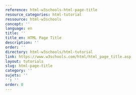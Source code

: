 ```yaml
---
reference: html-w3schools-html-page-title
resource_categories: html-tutorial
ressource: html-w3schools
concept: ''
language: en
title: ''
title_en: HTML Page Title
description: ''
order: ''
directory: html-w3schools/html-tutorial
link: https://www.w3schools.com/html/html_page_title.asp
layout: tutorials
slug: html-page-title
category: ''
sujets: ''
'': ''
order: 0
---
```

